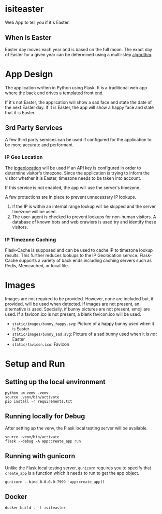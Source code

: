 # isiteaster

Web App to tell you if it's Easter.


## When Is Easter

Easter day moves each year and is based on the full moon. The exact day
of Easter for a given year can be determined using a multi-step
[algorithm](https://en.wikipedia.org/wiki/Date_of_Easter).

# App Design

The application written in Python using Flask. It is a traditional web
app where the back end drives a templated front end.

If it's not Easter, the application will show a sad face and state
the date of the next Easter day. If it is Easter, the app will show
a happy face and state that it is Easter.

## 3rd Party Services

A few third party services
can be used if configured for the application to be more accurate and performant.

### IP Geo Location

The [ipgeolocation](https://ipgeolocation.io) will be used if an API key is configured
in order to determine visitor's timezone. Since the application is trying to inform
the visitor whether it is Easter, timezone needs to be taken into account.

If this service is not enabled, the app will use the server's timezone.

A few protections are in place to prevent unnecessary IP lookups.

1. If the IP is within an internal range lookup will be skipped and the server
   timezone will be used.
2. The user-agent is checked to prevent lookups for non-human visitors.
   A database of known bots and web crawlers is used try and identify
   these visitors.

### IP Timezone Caching

Flask-Cache is supposed and can be used to cache IP to timezone lookup results.
This further reduces lookups to the IP Geolocation service. Flask-Cache
supports a variety of back ends including caching servers such as Redis,
Memcached, or local file.

# Images

Images are not required to be provided. However, none are included
but, if provided, will be used when detected. If images are not present, an
alternative is used. Specially, if bunny pictures are not present, emoji
are used. If a favicon.ico is not present, a blank favicon.ico will be used.

- `static/images/bunny_happy.svg`: Picture of a happy bunny used when it is Easter
- `static/images/bunny_sad.svg`: Picture of a sad bunny used when it is _not_ Easter
- `static/favicon.ico`: Favicon.

# Setup and Run

## Setting up the local environment

```
python -m venv .venv
source .venv/bin/activate
pip install -r requirements.txt
```

## Running locally for Debug

After setting up the venv, the Flask local testing server will be available.

```
source .venv/bin/activate
flask --debug -A app:create_app run
```

## Running with gunicorn

Unlike the Flask local testing server, `gunicorn` requires you to specify that
`create_app` is a function which it needs to run to get the app object.

```
gunicorn --bind 0.0.0.0:7999 'app:create_app()
```

## Docker

```
docker build . -t isiteaster
```
